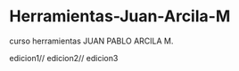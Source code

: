 # Herramientas-Juan-Arcila-M
curso herramientas JUAN PABLO ARCILA M.

edicion1//
edicion2//
edicion3

